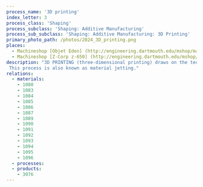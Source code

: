 ```yaml
---
process_name: '3D printing'
index_letter: 3
process_class: 'Shaping'
process_subclass: 'Shaping: Additive Manufacturing'
process_sub_subclass: 'Shaping: Additive Manufacturing: 3D Printing'
primary_photo_path: /photos/2024_3D_printing.png
places: 
  - Machineshop [Objet Eden] (http://engineering.dartmouth.edu/mshop/machines/objet-eden-250.html)
  - Machineshop [Z-Corp z-650] (http://engineering.dartmouth.edu/mshop/machines/z-corp-z-650-3d-printer.html)
description: "3D PRINTING (three-dimensional printing) draws on the technology of ink-jet printers to build up successive layers of a prototype or model. Instead of ink, the print-head deposits thermoplastic photopolymer or wax that quickly sets. As with other additive manufacturing processes, a CAD solid model of the part is required. The attraction of 3D printing over additive manufacturing techniques is that it uses multiple jets, greatly increasing the speed at which the model can be built. Some machines can print two different materials at once.
 This process is also known as material jetting."
relations: 
  - materials: 
    - 1080
    - 1083
    - 1084
    - 1085
    - 1086
    - 1087
    - 1089
    - 1090
    - 1091
    - 1092
    - 1093
    - 1094
    - 1095
    - 1096
  - processes: 
  - products: 
    - 3076
---
```

